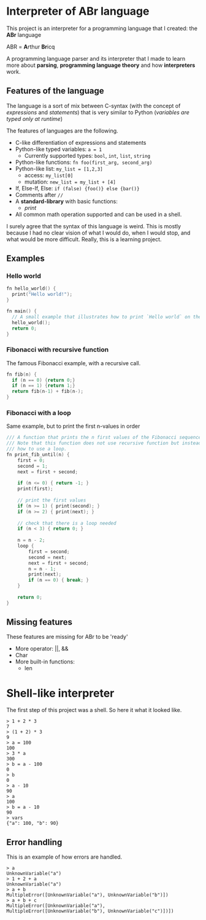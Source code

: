 # Interpreter of ABr language

This project is an interpreter for a programming language that I created: the **ABr** language

ABR = **A**rthur **Br**icq

A programming language parser and its interpreter that I made to learn more about **parsing**, **programming language theory** and how **interpreters** work. 

## Features of the language

The language is a sort of mix between C-syntax (with the concept of *expressions* and *statements*) that is very similar to Python (*variables are typed only at runtime*)

The features of languages are the following.

- C-like differentiation of expressions and statements
- Python-like typed variables: `a = 1`
  - Currently supported types: `bool`, `int`, `list`, `string`
- Python-like functions: `fn foo(first_arg, second_arg)`
- Python-like list: `my_list = [1,2,3]`
  - access: `my_list[0]`
  - mutation: `new_list = my_list + [4]`
- If, Else-If, Else: `if (false) {foo()} else {bar()}`
- Comments after `//`
- A **standard-library** with basic functions:
  - *print*
- All common math operation supported and can be used in a shell.

I surely agree that the syntax of this language is weird. This is mostly because I had no clear vision of what I would do, when I would stop, and what would be more difficult. Really, this is a learning project.

## Examples

### Hello world

```c
fn hello_world() {
  print("Hello world!");
}

fn main() {
  // A small example that illustrates how to print `Hello world` on the screen
  hello_world();
  return 0;
}
```

### Fibonacci with recursive function

The famous Fibonacci example,  with a recursive call.

```c
fn fib(n) {
  if (n == 0) {return 0;}
  if (n == 1) {return 1;}
  return fib(n-1) + fib(n-);
}
```

### Fibonacci with a loop

Same example, but to print the first n-values in order

```c
/// A function that prints the n first values of the Fibonacci sequence.
/// Note that this function does not use recursive function but instead illustrates
/// how to use a loop.
fn print_fib_until(n) {
    first = 0;
    second = 1;
    next = first + second;
    
    if (n <= 0) { return -1; }
    print(first); 
    
    // print the first values
    if (n >= 1) { print(second); }
    if (n >= 2) { print(next); }
    
    // check that there is a loop needed
    if (n < 3) { return 0; }
    
    n = n - 2;
    loop {
        first = second;
        second = next;
        next = first + second;
        n = n - 1;
        print(next);
        if (n == 0) { break; }
    }
    
    return 0;
}
```

## Missing features

These features are missing for ABr to be 'ready'

- More operator: ||, &&
- Char
- More built-in functions: 
  - len

# Shell-like interpreter

The first step of this project was a shell. So here it what it looked like.

```console
> 1 + 2 * 3
7 
> (1 + 2) * 3
9 
> a = 100
100
> 3 * a
300
> b = a - 100
0
> b
0
> a - 10
90
> a    
100
> b = a - 10
90
> vars
{"a": 100, "b": 90}
```

## Error handling

This is an example of how errors are handled.

```console
> a
UnknownVariable("a")
> 1 + 2 + a
UnknownVariable("a")
> a + b
MultipleError([UnknownVariable("a"), UnknownVariable("b")])
> a + b + c
MultipleError([UnknownVariable("a"), MultipleError([UnknownVariable("b"), UnknownVariable("c")])])  
```
